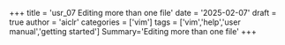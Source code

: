 +++
title = 'usr_07 Editing more than one file'
date = '2025-02-07'
draft = true
author = 'aiclr'
categories = ['vim']
tags = ['vim','help','user manual','getting started']
Summary='Editing more than one file'
+++